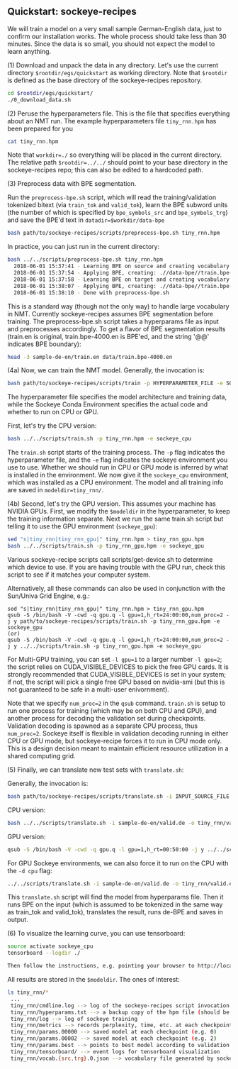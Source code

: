 ## Quickstart: sockeye-recipes


We will train a model on a very small sample German-English data, just to confirm our installation works. The whole process should take less than 30 minutes. Since the data is so small, you should not expect the model to learn anything.

(1) Download and unpack the data in any directory. Let's use the current directory `$rootdir/egs/quickstart` as working directory. Note that `$rootdir` is defined as the base directory of the sockeye-recipes repository. 

```bash
cd $rootdir/egs/quickstart/
./0_download_data.sh
```

(2) Peruse the hyperparameters file. This is the file that specifies everything about an NMT run. The example hyperparameters file `tiny_rnn.hpm` has been prepared for you

```bash
cat tiny_rnn.hpm
```

Note that `workdir=./` so everything will be placed in the current directory. The relative path `$rootdir=../../` should point to your base directory in the sockeye-recipes repo; this can also be edited to a hardcoded path. 

(3) Preprocess data with BPE segmentation.

Run the `preprocess-bpe.sh` script, which will read the training/validation tokenized bitext (via `train_tok` and `valid_tok`), learn the BPE subword units (the number of which is specified by `bpe_symbols_src` and `bpe_symbols_trg`) and save the BPE'd text in `datadir=$workdir/data-bpe`

```bash
bash path/to/sockeye-recipes/scripts/preprocess-bpe.sh tiny_rnn.hpm
```

In practice, you can just run in the current directory:
```bash
bash ../../scripts/preprocess-bpe.sh tiny_rnn.hpm
  2018-06-01 15:37:41 - Learning BPE on source and creating vocabulary: .//data-bpe//train.bpe-4000.de.bpe_vocab
  2018-06-01 15:37:54 - Applying BPE, creating: .//data-bpe//train.bpe-4000.de, .//data-bpe//valid.bpe-4000.de
  2018-06-01 15:37:58 - Learning BPE on target and creating vocabulary: .//data-bpe//train.bpe-4000.en.bpe_vocab
  2018-06-01 15:38:07 - Applying BPE, creating: .//data-bpe//train.bpe-4000.en, .//data-bpe//valid.bpe-4000.en
  2018-06-01 15:38:10 - Done with preprocess-bpe.sh
```

This is a standard way (though not the only way) to handle large vocabulary in NMT. Currently sockeye-recipes assumes BPE segmentation before training. The preprocess-bpe.sh script takes a hyperparams file as input and preprocesses accordingly. To get a flavor of BPE segmentation results (train.en is original, train.bpe-4000.en is BPE'ed, and the string '@@' indicates BPE boundary):

```bash
head -3 sample-de-en/train.en data/train.bpe-4000.en
```

(4a) Now, we can train the NMT model. Generally, the invocation is:

```bash
bash path/to/sockeye-recipes/scripts/train -p HYPERPARAMETER_FILE -e SOCKEYE_ENVIRONMENT
```
The hyperparameter file specifies the model architecture and training data, while the Sockeye Conda Environment specifies the actual code and whether to run on CPU or GPU.

First, let's try the CPU version:

```bash
bash ../../scripts/train.sh -p tiny_rnn.hpm -e sockeye_cpu
```

The `train.sh` script starts of the training process. The `-p` flag indicates the hyperparameter file, and the `-e` flag indicates the sockeye environment you use to use. Whether we should run in CPU or GPU mode is inferred by what is installed in the environment. We now give it the `sockeye_cpu` environment, which was installed as a CPU environment. The model and all training info are saved in `modeldir=tiny_rnn/`. 

(4b) Second, let's try the GPU version. This assumes your machine has NVIDIA GPUs. First, we modify the `$modeldir` in the hyperparameter, to keep the training information separate. Next we run the same train.sh script but telling it to use the GPU environment (`sockeye_gpu`):

```bash
sed "s|tiny_rnn|tiny_rnn_gpu|" tiny_rnn.hpm > tiny_rnn_gpu.hpm
bash ../../scripts/train.sh -p tiny_rnn_gpu.hpm -e sockeye_gpu
```

Various sockeye-recipe scripts call scripts/get-device.sh to determine which device to use. If you are having trouble with the GPU run, check this script to see if it matches your computer system. 

Alternatively, all these commands can also be used in conjunction with the Sun/Univa Grid Engine, e.g.:

```
sed "s|tiny_rnn|tiny_rnn_gpu|" tiny_rnn.hpm > tiny_rnn_gpu.hpm
qsub -S /bin/bash -V -cwd -q gpu.q -l gpu=1,h_rt=24:00:00,num_proc=2 -j y path/to/sockeye-recipes/scripts/train.sh -p tiny_rnn_gpu.hpm -e sockeye_gpu
(or)
qsub -S /bin/bash -V -cwd -q gpu.q -l gpu=1,h_rt=24:00:00,num_proc=2 -j y ../../scripts/train.sh -p tiny_rnn_gpu.hpm -e sockeye_gpu
```


For Multi-GPU training, you can set `-l gpu=1` to a larger number `-l gpu=2`; the script relies on CUDA_VISIBLE_DEVICES to pick the free GPU cards. It is strongly recommended that CUDA_VISIBLE_DEVICES is set in your system; if not, the script will pick a single free GPU based on nvidia-smi (but this is not guaranteed to be safe in a multi-user enivornment).

Note that we specify `num_proc=2` in the `qsub` command. `train.sh` is setup to run one process for training (which may be on both CPU and GPU), and another process for decoding the validation set during checkpoints. Validation decoding is spawned as a separate CPU process, thus `num_proc=2`. Sockeye itself is flexible in validation decoding running in either CPU or GPU mode, but sockeye-recipe forces it to run in CPU mode only. This is a design decision meant to maintain efficient resource utilization in a shared computing grid. 

(5) Finally, we can translate new test sets with `translate.sh`:

Generally, the invocation is:
```bash
bash path/to/sockeye-recipes/scripts/translate.sh -i INPUT_SOURCE_FILE -o OUTPUT_TRANSLATION_FILE -p HYPERPARAMETER_FILE -e ENV
```

CPU version: 
```bash
bash ../../scripts/translate.sh -i sample-de-en/valid.de -o tiny_rnn/valid.en.1best -p tiny_rnn.hpm -e sockeye_cpu
```

GPU version: 
```bash
qsub -S /bin/bash -V -cwd -q gpu.q -l gpu=1,h_rt=00:50:00 -j y ../../scripts/translate.sh -i sample-de-en/valid.de -o tiny_rnn_gpu/valid.en.1best -p tiny_rnn_gpu.hpm -e sockeye_gpu
```

For GPU Sockeye environments, we can also force it to run on the CPU with the `-d cpu` flag: 
```bash
../../scripts/translate.sh -i sample-de-en/valid.de -o tiny_rnn/valid.en.1best -p tiny_rnn.hpm -e sockeye_gpu -d cpu
```

This `translate.sh` script will find the model from hyperparams file. Then it runs BPE on the input (which is assumed to be tokenized in the same way as train_tok and valid_tok), translates the result, runs de-BPE and saves in output.

(6) To visualize the learning curve, you can use tensorboard:

```bash
source activate sockeye_cpu
tensorboard --logdir ./

Then follow the instructions, e.g. pointing your browser to http://localhost:6006 . Note that not all features of Google's tensorboard is implemented in this DMLC MXNet port, but at least you can currently visualize perplexity curves and a few other useful things. 
```

All results are stored in the `$modeldir`. The ones of interest:

```bash
ls tiny_rnn/*
 ... 
 tiny_rnn/cmdline.log --> log of the sockeye-recipes script invocation     
 tiny_rnn/hyperparams.txt --> a backup copy of the hpm file (should be same as tiny_rnn.hpm)
 tiny_rnn/log --> log of sockeye training
 tiny_rnn/metrics --> records perplexity, time, etc. at each checkpoint
 tiny_rnn/params.00000 --> saved model at each checkpoint (e.g. 0)
 tiny_rnn/params.00002 --> saved model at each checkpoint (e.g. 2)
 tiny_rnn/params.best --> points to best model according to validation set
 tiny_rnn/tensorboard/ --> event logs for tensorboard visualization
 tiny_rnn/vocab.{src,trg}.0.json --> vocabulary file generated by sockeye
```